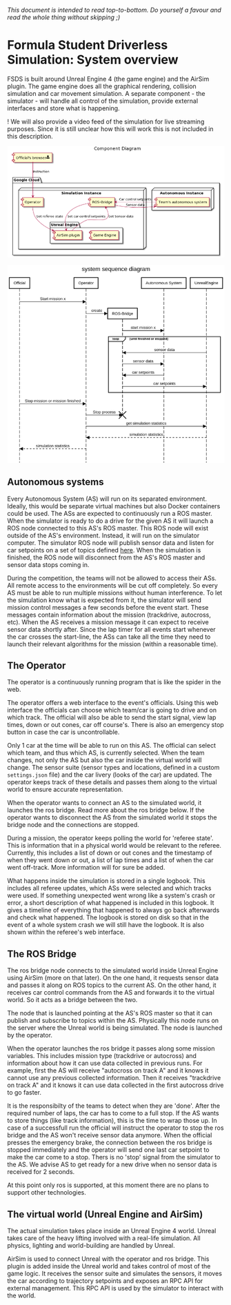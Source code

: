 _This document is intended to read top-to-bottom. Do yourself a favour and read the whole thing without skipping ;)_

# Formula Student Driverless Simulation: System overview

FSDS is built around Unreal Engine 4 (the game engine) and the AirSim plugin. 
The game engine does all the graphical rendering, collision simulation and car movement simulation. 
A separate component - the simulator - will handle all control of the simulation, provide external interfaces and store what is happening.

! We will also provide a video feed of the simulation for live streaming purposes.
  Since it is still unclear how this will work this is not included in this description.

![System overview](images/system-overview.png)

![System Communication Diagram](images/simplified-system-sequence-diagram.png)

## Autonomous systems

Every Autonomous System (AS) will run on its separated environment. 
Ideally, this would be separate virtual machines but also Docker containers could be used.
The ASs are expected to continuously run a ROS master.
When the simulator is ready to do a drive for the given AS it will launch a ROS node connected to this AS's ROS master.
This ROS node will exist outside of the AS's environment. Instead, it will run on the simulator computer.
The simulator ROS node will publish sensor data and listen for car setpoints on a set of topics defined [here](airsim-ros-wrapper.md).
When the simulation is finished, the ROS node will disconnect from the AS's ROS master and sensor data stops coming in.

During the competition, the teams will not be allowed to access their ASs.
All remote access to the environments will be cut off completely.
So every AS must be able to run multiple missions without human interference.
To let the simulation know what is expected from it, the simulator will send mission control messages a few seconds before the event start.
These messages contain information about the mission (trackdrive, autocross, etc).
When the AS receives a mission message it can expect to receive sensor data shortly after.
Since the lap timer for all events start whenever the car crosses the start-line, the ASs can take all the time they need to launch their relevant algorithms for the mission (within a reasonable time).

## The Operator

The operator is a continuously running program that is like the spider in the web.

The operator offers a web interface to the event's officials. 
Using this web interface the officials can choose which team/car is going to drive and on which track.
The official will also be able to send the start signal, view lap times, down or out cones, car off course's.
There is also an emergency stop button in case the car is uncontrollable.

Only 1 car at the time will be able to run on this AS.
The official can select which team, and thus which AS, is currently selected.
When the team changes, not only the AS but also the car inside the virtual world will change.
The sensor suite (sensor types and locations, defined in a custom `settings.json` file) and the car livery (looks of the car) are updated.
The operator keeps track of these details and passes them along to the virtual world to ensure accurate representation.

When the operator wants to connect an AS to the simulated world, it launches the ros bridge.
Read more about the ros bridge below.
If the operator wants to disconnect the AS from the simulated world it stops the bridge node and the connections are stopped.

During a mission, the operator keeps polling the world for 'referee state'.
This is information that in a physical world would be relevant to the referee.
Currently, this includes a list of down or out cones and the timestamp of when they went down or out, a list of lap times and a list of when the car went off-track.
More information will for sure be added.

What happens inside the simulation is stored in a single logbook.
This includes all referee updates, which ASs were selected and which tracks were used.
If something unexpected went wrong like a system's crash or error, a short description of what happened is included in this logbook.
It gives a timeline of everything that happened to always go back afterwards and check what happened.
The logbook is stored on disk so that in the event of a whole system crash we will still have the logbook.
It is also shown within the referee's web interface.

## The ROS Bridge
The ros bridge node connects to the simulated world inside Unreal Engine using AirSim (more on that later).
On the one hand, it requests sensor data and passes it along on ROS topics to the current AS.
On the other hand, it receives car control commands from the AS and forwards it to the virtual world.
So it acts as a bridge between the two.

The node that is launched pointing at the AS's ROS master so that it can publish and subscribe to topics within the AS.
Physically this node runs on the server where the Unreal world is being simulated.
The node is launched by the operator.

When the operator launches the ros bridge it passes along some mission variables.
This includes mission type (trackdrive or autocross) and information about how it can use data collected in previous runs.
For example, first the AS will receive "autocross on track A" and it knows it cannot use any previous collected information.
Then it receives "trackdrive on track A" and it knows it can use data collected in the first autocross drive to go faster.

It is the responsibilty of the teams to detect when they are 'done'. 
After the required number of laps, the car has to come to a full stop.
If the AS wants to store things (like track information), this is the time to wrap those up.
In case of a successfull run the official will instruct the operator to stop the ros bridge and the AS won't receive sensor data anymore.
When the official presses the emergency brake, the connection between the ros bridge is stopped immediately and the operator will send one last car setpoint to make the car come to a stop. 
Thers is no 'stop' signal from the simulator to the AS.
We advise AS to get ready for a new drive when no sensor data is received for 2 seconds.

At this point only ros is supported, at this moment there are no plans to support other technologies.

## The virtual world (Unreal Engine and AirSim)

The actual simulation takes place inside an Unreal Engine 4 world.
Unreal takes care of the heavy lifting involved with a real-life simulation.
All physics, lighting and world-building are handled by Unreal.

AirSim is used to connect Unreal with the operator and ros bridge.
This plugin is added inside the Unreal world and takes control of most of the game logic.
It receives the sensor suite and simulates the sensors, it moves the car according to trajectory setpoints and exposes an RPC API for external management.
This RPC API is used by the simulator to interact with the world.
